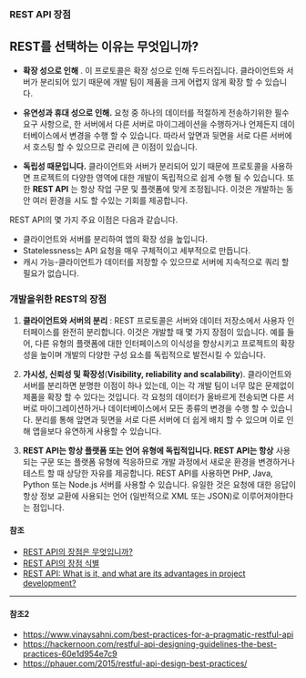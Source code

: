 ### REST API 장점



## REST를 선택하는 이유는 무엇입니까?

- **확장 성으로 인해** . 이 프로토콜은 확장 성으로 인해 두드러집니다. 클라이언트와 서버가 분리되어 있기 때문에 개발 팀이 제품을 크게 어렵지 않게 확장 할 수 있습니다.

- **유연성과 휴대 성으로 인해.** 요청 중 하나의 데이터를 적절하게 전송하기위한 필수 요구 사항으로, 한 서버에서 다른 서버로 마이그레이션을 수행하거나 언제든지 데이터베이스에서 변경을 수행 할 수 있습니다. 따라서 앞면과 뒷면을 서로 다른 서버에서 호스팅 할 수 있으므로 관리에 큰 이점이 있습니다.

- **독립성 때문입니다.** 클라이언트와 서버가 분리되어 있기 때문에 프로토콜을 사용하면 프로젝트의 다양한 영역에 대한 개발이 독립적으로 쉽게 수행 될 수 있습니다. 또한 **REST API** 는 항상 작업 구문 및 플랫폼에 맞게 조정됩니다. 이것은 개발하는 동안 여러 환경을 시도 할 수있는 기회를 제공합니다.



REST API의 몇 가지 주요 이점은 다음과 같습니다.

- 클라이언트와 서버를 분리하여 앱의 확장 성을 높입니다. 
- Statelessness는 API 요청을 매우 구체적이고 세부적으로 만듭니다. 
- 캐시 가능-클라이언트가 데이터를 저장할 수 있으므로 서버에 지속적으로 쿼리 할 필요가 없습니다.



### 개발을위한 REST의 장점

1. **클라이언트와 서버의 분리** : REST 프로토콜은 서버와 데이터 저장소에서 사용자 인터페이스를 완전히 분리합니다. 이것은 개발할 때 몇 가지 장점이 있습니다. 예를 들어, 다른 유형의 플랫폼에 대한 인터페이스의 이식성을 향상시키고 프로젝트의 확장 성을 높이며 개발의 다양한 구성 요소를 독립적으로 발전시킬 수 있습니다.

2.   **가시성, 신뢰성 및 확장성**(**Visibility, reliability and scalability**). 클라이언트와 서버를 분리하면 분명한 이점이 하나 있는데, 이는 각 개발 팀이 너무 많은 문제없이 제품을 확장 할 수 있다는 것입니다. 각 요청의 데이터가 올바르게 전송되면 다른 서버로 마이그레이션하거나 데이터베이스에서 모든 종류의 변경을 수행 할 수 있습니다. 분리를 통해 앞면과 뒷면을 서로 다른 서버에 더 쉽게 배치 할 수 있으며 이로 인해 앱을보다 유연하게 사용할 수 있습니다.

3.   **REST API는 항상 플랫폼 또는 언어 유형에 독립적입니다. REST API는 항상** 사용되는 구문 또는 플랫폼 유형에 적응하므로 개발 과정에서 새로운 환경을 변경하거나 테스트 할 때 상당한 자유를 제공합니다. REST API를 사용하면 PHP, Java, Python 또는 Node.js 서버를 사용할 수 있습니다. 유일한 것은 요청에 대한 응답이 항상 정보 교환에 사용되는 언어 (일반적으로 XML 또는 JSON)로 이루어져야한다는 점입니다. 



#### 참조

- [REST API의 장점은 무엇입니까?](https://www.chakray.com/advantages-of-rest-api/)
- [REST API의 장점 식별](https://openclassrooms.com/en/courses/6121936-build-your-web-projects-with-rest-apis/6268221-identify-the-advantages-of-a-rest-api)
- [REST API: What is it, and what are its advantages in project development?](https://bbvaopen4u.com/en/actualidad/rest-api-what-it-and-what-are-its-advantages-project-development)



---

#### 참조2

- https://www.vinaysahni.com/best-practices-for-a-pragmatic-restful-api
- https://hackernoon.com/restful-api-designing-guidelines-the-best-practices-60e1d954e7c9
- https://phauer.com/2015/restful-api-design-best-practices/